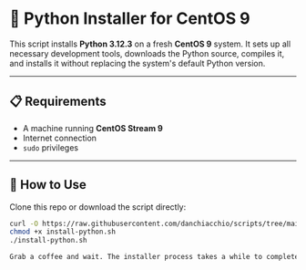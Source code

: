 # 🐍 Python Installer for CentOS 9

This script installs **Python 3.12.3** on a fresh **CentOS 9** system. It sets up all necessary development tools, downloads the Python source, compiles it, and installs it without replacing the system's default Python version.

---

## 📋 Requirements

- A machine running **CentOS Stream 9**
- Internet connection
- `sudo` privileges

---

## 🚀 How to Use

Clone this repo or download the script directly:

```bash
curl -O https://raw.githubusercontent.com/danchiacchio/scripts/tree/main/sh_PythonInstall/install-python.sh
chmod +x install-python.sh
./install-python.sh

Grab a coffee and wait. The installer process takes a while to complete ;-)


